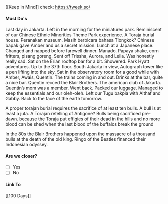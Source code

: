 [[Keep in Mind]]
check: https://tweek.so/
#### Must Do's

Last day in Jakarta. Left in the morning for the miniatures park. Reminiscent of our Chinese Ethnic Minorities Theme Park experience. A Toraja burial house. Peranakan museum. Masih berbicara bahasa Tiongkok? Chinese bapak gave Amber and us a secret mission. Lunch at a Japanese place. Changed and napped before farewell dinner. Manado. Papaya shake, corn fritters, pisang goreng. Sent off Trissha, Aurora, and Leila. Was honestly really sad. Sat on the Erian rooftop bar for a bit. Showered. Park Hyatt adventures. Up to the 37th floor. South Jakarta in view, Autograph tower like a pen lifting into the sky. Sat in the observatory room for a good while with Amber, Awais, Quentin. The trains coming in and out. Drinks at the bar, quite a nice bar. Quentin recced the Blair Brothers. The american club of Jakarta. Quentin’s mom was a member. Went back. Packed our luggage. Managed to keep the essentials and our oleh-oleh. Left our Tugu bakpia with Althaf and Gabby. Back to the face of the earth tomorrow.

A proper torajan burial requires the sacrifice of at least ten bulls. 
A bull is at least a juta. 
A Torajan retelling of Antigone? Bulls being sacrificed pre-dawn.
because the Toraja put effigies of their dead in the hills
and no more blood can be shed when the last blood of the buffalos break the ground

In the 80s the Blair Brothers happened upon the massacre of a thousand bulls at the death of the old king. Ringo of the Beatles financed their Indonesian odyssey.
#### Are we closer?
- [ ] Yes
- [ ] No
#### Link To
[[100 Days]]
